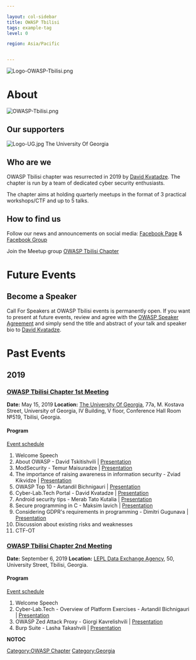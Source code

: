 ```yaml
---

layout: col-sidebar
title: OWASP Tbilisi
tags: example-tag
level: 0

region: Asia/Pacific


---
```

![Logo-OWASP-Tbilisi.png](Logo-OWASP-Tbilisi.png
"Logo-OWASP-Tbilisi.png")

# About

![OWASP-Tbilisi.png](OWASP-Tbilisi.png "OWASP-Tbilisi.png")

## Our supporters

![Logo-UG.jpg](Logo-UG.jpg "Logo-UG.jpg") The University Of Georgia

## Who are we

OWASP Tbilisi chapter was resurrected in 2019 by [David
Kvatadze](mailto:david.kvatadze@owasp.org). The chapter is run by a team
of dedicated cyber security enthusiasts.

The chapter aims at holding quarterly meetups in the format of 3
practical workshops/CTF and up to 5 talks.

## How to find us

Follow our news and announcements on social media: [Facebook
Page](https://www.facebook.com/OWASP.Tbilisi) & [Facebook
Group](https://www.facebook.com/groups/OWASP.Tbilisi)

Join the Meetup group [OWASP Tbilisi
Chapter](https://www.meetup.com/OWASP-Tbilisi-Chapter/)

# Future Events

## Become a Speaker

Call For Speakers at OWASP Tbilisi events is permanently open. If you
want to present at future events, review and agree with the [OWASP
Speaker Agreement](Speaker_Agreement "wikilink") and simply send the
title and abstract of your talk and speaker bio to [David
Kvatadze](mailto:david.kvatadze@owasp.org).

# Past Events

## 2019

### <u>OWASP Tbilisi Chapter 1st Meeting</u>

**Date:** May 15, 2019 **Location:** [The University Of
Georgia](https://www.ug.edu.ge/), 77a, M. Kostava Street, University of
Georgia, IV Building, V floor, Conference Hall Room №519, Tbilisi,
Georgia.

#### Program

[Event
schedule](https://www.meetup.com/OWASP-Tbilisi-Chapter/events/260442267/)

1.  Welcome Speech
2.  About OWASP - David Tskitishvili |
    [Presentation](https://github.com/owasp-tbilisi/Presentations/blob/master/2019-05-15%20-%20OWASP%20Tbilisi%20Chapter%201st%20Meeting/OWASP_2019.pdf)
3.  ModSecurity - Temur Maisuradze |
    [Presentation](https://github.com/owasp-tbilisi/Presentations/blob/master/2019-05-15%20-%20OWASP%20Tbilisi%20Chapter%201st%20Meeting/ModSecurity.pdf)
4.  The importance of raising awareness in information security - Zviad
    Kikvidze |
    [Presentation](https://github.com/owasp-tbilisi/Presentations/blob/master/2019-05-15%20-%20OWASP%20Tbilisi%20Chapter%201st%20Meeting/Infosec_Awareness.pdf)
5.  OWASP Top 10 - Avtandil Bichnigauri |
    [Presentation](https://github.com/owasp-tbilisi/Presentations/blob/master/2019-05-15%20-%20OWASP%20Tbilisi%20Chapter%201st%20Meeting/OWASP_Top_10.pdf)
6.  Cyber-Lab.Tech Portal - David Kvatadze |
    [Presentation](https://github.com/owasp-tbilisi/Presentations/blob/master/2019-05-15%20-%20OWASP%20Tbilisi%20Chapter%201st%20Meeting/Cyber-Lab.Tech.pdf)
7.  Android security tips - Merab Tato Kutalia |
    [Presentation](https://github.com/owasp-tbilisi/Presentations/blob/master/2019-05-15%20-%20OWASP%20Tbilisi%20Chapter%201st%20Meeting/Android_Security_Tips.pdf)
8.  Secure programming in C - Maksim Iavich |
    [Presentation](https://github.com/owasp-tbilisi/Presentations/blob/master/2019-05-15%20-%20OWASP%20Tbilisi%20Chapter%201st%20Meeting/Secure_Programming_in_C.pdf)
9.  Considering GDPR's requirements in programming - Dimitri Gugunava |
    [Presentation](https://github.com/owasp-tbilisi/Presentations/blob/master/2019-05-15%20-%20OWASP%20Tbilisi%20Chapter%201st%20Meeting/GDPR_for_Developers.pdf)
10. Discussion about existing risks and weaknesses
11. CTF-OT

### <u>OWASP Tbilisi Chapter 2nd Meeting</u>

**Date:** September 6, 2019 **Location:** [LEPL Data Exchange
Agency](http://www.dea.gov.ge/), 50, University Street, Tbilisi,
Georgia.

#### Program

[Event
schedule](https://www.meetup.com/OWASP-Tbilisi-Chapter/events/264422280/)

1.  Welcome Speech
2.  Cyber-Lab.Tech - Overview of Platform Exercises - Avtandil
    Bichnigauri |
    [Presentation](https://github.com/owasp-tbilisi/Presentations/blob/master/2019-09-06%20-%20OWASP%20Tbilisi%20Chapter%202nd%20Meeting/Cyber-Lab.Tech_Overview_of_Platform_Exercises.pdf)
3.  OWASP Zed Attack Proxy - Giorgi Kavrelishvili |
    [Presentation](https://github.com/owasp-tbilisi/Presentations/blob/master/2019-09-06%20-%20OWASP%20Tbilisi%20Chapter%202nd%20Meeting/OWASP_Zed_Attack_Proxy.pdf)
4.  Burp Suite - Lasha Takashvili |
    [Presentation](https://github.com/owasp-tbilisi/Presentations/blob/master/2019-09-06%20-%20OWASP%20Tbilisi%20Chapter%202nd%20Meeting/Burp_Suite.pdf)

__NOTOC__ <headertabs></headertabs>

[Category:OWASP Chapter](Category:OWASP_Chapter "wikilink")
[Category:Georgia](Category:Georgia "wikilink")
